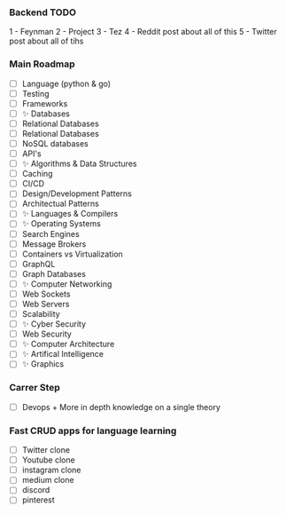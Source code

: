 ### Backend TODO

1 - Feynman
2 - Project
3 - Tez
4 - Reddit post about all of this
5 - Twitter post about all of tihs

### Main Roadmap

- [ ] Language (python & go)
- [ ] Testing
- [ ] Frameworks
- [ ] ✨ Databases
- [ ] Relational Databases
- [ ] Relational Databases
- [ ] NoSQL databases
- [ ] API's
- [ ]  ✨ Algorithms & Data Structures
- [ ] Caching
- [ ] CI/CD
- [ ] Design/Development Patterns
- [ ] Architectual Patterns
- [ ] ✨ Languages & Compilers
- [ ] ✨ Operating Systems
- [ ] Search Engines
- [ ] Message Brokers
- [ ] Containers vs Virtualization
- [ ] GraphQL
- [ ] Graph Databases
- [ ] ✨ Computer Networking
- [ ] Web Sockets
- [ ] Web Servers
- [ ] Scalability
- [ ] ✨ Cyber Security
- [ ] Web Security
- [ ] ✨ Computer Architecture 
- [ ] ✨ Artifical Intelligence
- [ ] ✨ Graphics

### Carrer Step

- [ ] Devops + More in depth knowledge on a single theory

### Fast CRUD apps for language learning

- [ ]  Twitter clone
- [ ] Youtube clone
- [ ] instagram clone
- [ ] medium clone
- [ ] discord
- [ ] pinterest
